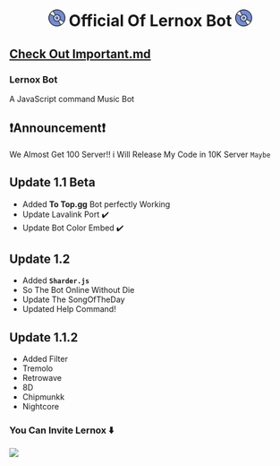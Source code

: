 <h1 align="center"><img src="https://github.com/CarameloSz/KannaMusic/blob/main/assets/logo.gif" width="30px"> Official Of Lernox Bot <img src="https://github.com/CarameloSz/KannaMusic/blob/main/assets/logo.gif" width="30px"></h1>
<p align="center"></p>

## [Check Out Important.md](https://github.com/CarameloSz/Lernox/blob/main/Important.md)


### Lernox Bot
A JavaScript command Music Bot 

## ❗Announcement❗

We Almost Get 100 Server!!
i Will Release My Code in 10K Server `Maybe`

## Update 1.1 Beta
- Added **To Top.gg** Bot perfectly Working
- Update Lavalink Port ✔️
- Update Bot Color Embed ✔️

## Update 1.2
- Added **`Sharder.js`**
- So The Bot Online Without Die
- Update The SongOfTheDay
- Updated Help Command!

## Update 1.1.2
- Added Filter
- Tremolo
- Retrowave
- 8D
- Chipmunkk
- Nightcore

### You Can Invite Lernox ⬇️
<a href="https://top.gg/bot/708931649265598534">
  <img src="https://top.gg/api/widget/708931649265598534.svg">
</a>
